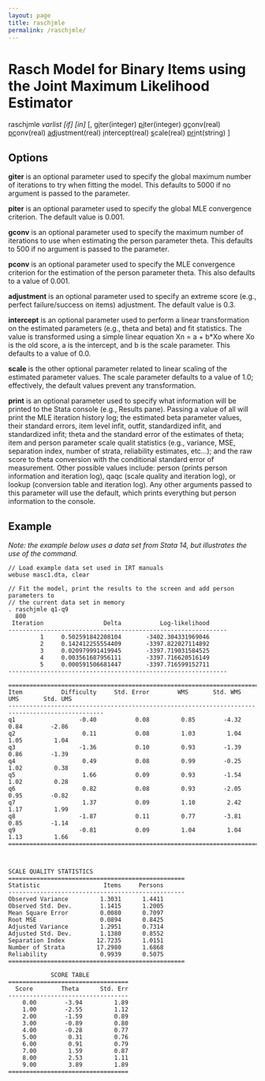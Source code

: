 ```yaml
---
layout: page
title: raschjmle
permalink: /raschjmle/
---
```


# Rasch Model for Binary Items using the Joint Maximum Likelihood Estimator 

raschjmle _varlist \[if\] \[in\]_ [, <u>gi</u>ter(integer)  <u>pi</u>ter(integer)  <u>gc</u>onv(real)  <u>pc</u>onv(real)  <u>adj</u>ustment(real)  <u>i</u>ntercept(real)  <u>s</u>cale(real)  <u>pri</u>nt(string) ]


## Options

__giter__ is an optional parameter used to specify the global maximum number of iterations to try when fitting the model.  This defaults to 5000 if no argument is passed to the parameter.

__piter__ is an optional parameter used to specify the global MLE convergence criterion.  The default value is 0.001.

__gconv__ is an optional parameter used to specify the maximum number of iterations to use when estimating the person parameter theta.  This defaults to 500 if no argument is passed to the parameter.

__pconv__ is an optional parameter used to specify the MLE convergence criterion for the estimation of the person parameter theta.  This also defaults to a value of 0.001.
       
__adjustment__ is an optional parameter used to specify an extreme score (e.g., perfect failure/success on items) adjustment.  The default value is 0.3.
            
__intercept__ is an optional parameter used to perform a linear transformation on the estimated parameters (e.g., theta and beta) and fit statistics.  The value is transformed using a simple linear equation Xn = a + b*Xo where Xo is the old score, a is the intercept, and b is the scale parameter.  This defaults to a value of 0.0.

__scale__ is the other optional parameter related to linear scaling of the estimated parameter values.  The scale parameter defaults to a value of 1.0; effectively, the default values prevent any transformation.

__print__ is an optional parameter used to specify what information will be printed to the Stata console (e.g., Results pane).  Passing a value of all will print the MLE iteration history log; the estimated beta parameter values, their standard errors, item level infit, outfit, standardized infit, and standardized infit; theta and the standard error of the estimates of theta; item and person parameter scale qualit statistics (e.g., variance, MSE, separation index, number of strata, reliability estimates, etc...); and the raw score to theta conversion with the conditional standard error of measurement.  Other possible values include: person (prints person information and iteration log), qaqc (scale quality and iteration log), or lookup (conversion table and iteration log).  Any other arguments passed to this parameter will use the default, which prints everything but person information to the console.
                                                
                                               
## Example
_Note: the example below uses a data set from Stata 14, but illustrates the use of the command._

```
// Load example data set used in IRT manuals
webuse masc1.dta, clear
 
// Fit the model, print the results to the screen and add person parameters to 
// the current data set in memory
. raschjmle q1-q9
  800
 Iteration                 Delta           Log-likelihood
--------------------------------------------------------------
         1     0.502591842208104       -3402.304331969046
         2     0.142412255554409       -3397.822027114892
         3     0.020979991419945       -3397.719031584525
         4     0.003561687956111       -3397.716620516149
         5     0.000591506681447       -3397.716599152711
--------------------------------------------------------------
                                                                                                              
=================================================================================================        
Item           Difficulty     Std. Error        WMS       Std. WMS        UMS       Std. UMS             
-------------------------------------------------------------------------------------------------        
q1                  -0.40           0.08         0.85        -4.32         0.84        -2.86                  
q2                   0.11           0.08         1.03         1.04         1.05         1.04                  
q3                  -1.36           0.10         0.93        -1.39         0.86        -1.39                  
q4                   0.49           0.08         0.99        -0.25         1.02         0.38                  
q5                   1.66           0.09         0.93        -1.54         1.02         0.28                  
q6                   0.82           0.08         0.93        -2.05         0.95        -0.82                  
q7                   1.37           0.09         1.10         2.42         1.17         1.99                  
q8                  -1.87           0.11         0.77        -3.81         0.85        -1.14                  
q9                  -0.81           0.09         1.04         1.04         1.13         1.66                  
=================================================================================================        



SCALE QUALITY STATISTICS                          
==================================================
Statistic                  Items     Persons  
--------------------------------------------------
Observed Variance         1.3031      1.4411
Observed Std. Dev.        1.1415      1.2005
Mean Square Error         0.0080      0.7097
Root MSE                  0.0894      0.8425
Adjusted Variance         1.2951      0.7314
Adjusted Std. Dev.        1.1380      0.8552
Separation Index         12.7235      1.0151
Number of Strata         17.2980      1.6868
Reliability               0.9939      0.5075
==================================================

            SCORE TABLE                
==================================
  Score        Theta      Std. Err
----------------------------------
    0.00        -3.94         1.89     
    1.00        -2.55         1.12     
    2.00        -1.59         0.89     
    3.00        -0.89         0.80     
    4.00        -0.28         0.77     
    5.00         0.31         0.76     
    6.00         0.91         0.79     
    7.00         1.59         0.87     
    8.00         2.53         1.11     
    9.00         3.89         1.89     
==================================
``` 


